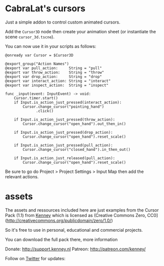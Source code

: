 # CabraLat's cursors

Just a simple addon to control custom animated cursors.

Add the `Cursor3D` node then create your animation sheet (or instantiate the scene `cursor_3d.tscne`).

You can now use it in your scripts as follows:

```gdscript
@onready var Cursor = $Cursor3D

@export_group("Action Names")
@export var pull_action:     String = "pull"
@export var throw_action:    String = "throw"
@export var drop_action:     String = "drop"
@export var interact_action: String = "interact"
@export var inspect_action:  String = "inspect"

func _input(event: InputEvent) -> void:
	Cursor.timer.start()
	if Input.is_action_just_pressed(interact_action):
		Cursor.change_cursor("pointing_hand")
			  .click()

	if Input.is_action_just_pressed(throw_action):
		Cursor.change_cursor("open_hand").out_then_in()

	if Input.is_action_just_pressed(drop_action):
		Cursor.change_cursor("open_hand").reset_scale()
		
	if Input.is_action_just_pressed(pull_action):
		Cursor.change_cursor("closed_hand").in_then_out()

	if Input.is_action_just_released(pull_action):
		Cursor.change_cursor("open_hand").reset_scale()
```

Be sure to go do Project > Project Settings > Input Map then add the relevant actions.


# assets

The assets and ressources included here are just examples from the Cursor Pack (1.1) from [Kenney](www.kenney.nl)
which is licensed as (Creative Commons Zero, CC0](http://creativecommons.org/publicdomain/zero/1.0/)

So it's free to use in personal, educational and commercial projects.

You can download the full pack there, more information

Donate:   http://support.kenney.nl
Patreon:  http://patreon.com/kenney/

Follow on [Twitter](http://twitter.com/KenneyNL) for updates:
	
